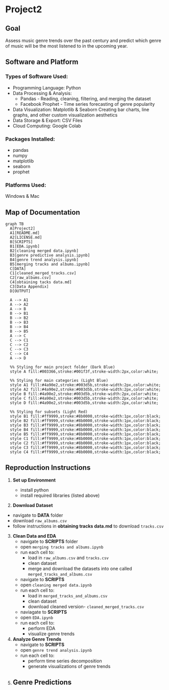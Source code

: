 # Project2
## Goal
Assess music genre trends over the past century and predict which genre of music will be the most listened to in the upcoming year. 
## Software and Platform
### Types of Software Used: 
- Programming Language: Python
- Data Processing & Analysis:
  - Pandas - Reading, cleaning, filtering, and merging the dataset
  - Facebook Prophet - Time series forecasting of genre popularity
- Data Visualization: Matplotlib & Seaborn
Creating bar charts, line graphs, and other custom visualization aesthetics
- Data Storage & Export: CSV Files
- Cloud Computing: Google Colab
### Packages Installed: 
  - pandas
  - numpy
  - matplotlib
  - seaborn
  - prophet 
### Platforms Used: 
Windows & Mac

## Map of Documentation
```mermaid
graph TB
  A[Project2]
  A1[README.md]
  A2[LICENSE.md]
  B[SCRIPTS]
  B1[EDA.ipynb]
  B2[cleaning merged data.ipynb]
  B3[genre predictive analysis.ipynb]
  B4[genre trend analysis.ipynb]
  B5[merging tracks and albums.ipynb]
  C[DATA]
  C1[cleaned_merged_tracks.csv]
  C2[raw_albums.csv]
  C4[obtaining tacks data.md]
  C3[Data Appendix]
  D[OUTPUT]

  A --> A1
  A --> A2
  A --> B
  B --> B1
  B --> B2
  B --> B3
  B --> B4
  B --> B5
  A --> C
  C --> C1
  C --> C2
  C --> C3
  C --> C4
  A --> D

  %% Styling for main project folder (Dark Blue)
  style A fill:#003366,stroke:#001f3f,stroke-width:2px,color:white;

  %% Styling for main categories (Light Blue)
  style A1 fill:#4a90e2,stroke:#003d5b,stroke-width:2px,color:white;
  style A2 fill:#4a90e2,stroke:#003d5b,stroke-width:2px,color:white;
  style B fill:#4a90e2,stroke:#003d5b,stroke-width:2px,color:white;
  style C fill:#4a90e2,stroke:#003d5b,stroke-width:2px,color:white;
  style D fill:#4a90e2,stroke:#003d5b,stroke-width:2px,color:white;

  %% Styling for subsets (Light Red)
  style B1 fill:#ff9999,stroke:#8b0000,stroke-width:1px,color:black;
  style B2 fill:#ff9999,stroke:#8b0000,stroke-width:1px,color:black;
  style B3 fill:#ff9999,stroke:#8b0000,stroke-width:1px,color:black;
  style B4 fill:#ff9999,stroke:#8b0000,stroke-width:1px,color:black;
  style B5 fill:#ff9999,stroke:#8b0000,stroke-width:1px,color:black;
  style C1 fill:#ff9999,stroke:#8b0000,stroke-width:1px,color:black;
  style C2 fill:#ff9999,stroke:#8b0000,stroke-width:1px,color:black;
  style C3 fill:#ff9999,stroke:#8b0000,stroke-width:1px,color:black;
  style C4 fill:#ff9999,stroke:#8b0000,stroke-width:1px,color:black;
```


## Reproduction Instructions

1. **Set up Environment**
   - install python
   - install required libraries (listed above)
  
2. **Download Dataset**
  - navigate to **DATA** folder
  - download `raw_albums.csv`
  - follow instructions in **obtaining tracks data.md** to download `tracks.csv`

3. **Clean Data and EDA**
   - navigate to **SCRIPTS** folder
   - open `merging tracks and albums.ipynb`
   - run each cell to:
       - load in `raw_albums.csv` and `tracks.csv`
       - clean dataset
       - merge and download the datasets into one called `merged_tracks_and_albums.csv`
    - navigate to **SCRIPTS**
    - open `cleaning merged data.ipynb`
    - run each cell to:
       - load in `merged_tracks_and_albums.csv`
       - clean dataset
       - download cleaned version- `cleaned_merged_tracks.csv`
     - naviagate to **SCRIPTS**
     - open `EDA.ipynb`
     - run each cell to:
         - perform EDA
         - visualize genre trends
4. **Analyze Genre Trends**
   - navigate to **SCRIPTS**
   - open `genre trend analysis.ipynb`
   - run each cell to:
       - perform time series decomposition
       - generate visualizations of genre trends
5. **Genre Predictions**
   - 
